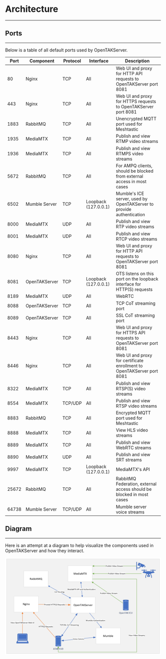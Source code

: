 # Architecture

***

## Ports

***

Below is a table of all default ports used by OpenTAKServer.

| Port  | Component     | Protocol | Interface            | Description                                                             |
|-------|---------------|----------|----------------------|-------------------------------------------------------------------------|
| 80    | Nginx         | TCP      | All                  | Web UI and proxy for HTTP API requests to OpenTAKServer port 8081       |
| 443   | Nginx         | TCP      | All                  | Web UI and proxy for HTTPS requests to OpenTAKServer port 8081          |
| 1883  | RabbitMQ      | TCP      | All                  | Unencrypted MQTT port used for Meshtastic                               |
| 1935  | MediaMTX      | TCP      | All                  | Publish and view RTMP video streams                                     |
| 1936  | MediaMTX      | TCP      | All                  | Publish and view RTMPS video streams                                    |
| 5672  | RabbitMQ      | TCP      | All                  | For AMPQ clients, should be blocked from external access in most cases  |
| 6502  | Mumble Server | TCP      | Loopback (127.0.0.1) | Mumble's ICE server, used by OpenTAKServer to provide authentication    |
| 8000  | MediaMTX      | UDP      | All                  | Publish and view RTP video streams                                      |
| 8001  | MediaMTX      | UDP      | All                  | Publish and view RTCP video streams                                     |
| 8080  | Nginx         | TCP      | All                  | Web UI and proxy for HTTP API requests to OpenTAKServer port 8081       |
| 8081  | OpenTAKServer | TCP      | Loopback (127.0.0.1) | OTS listens on this port on the loopback interface for HTTP(S) requests |
| 8189  | MediaMTX      | UDP      | All                  | WebRTC                                                                  |
| 8088  | OpenTAKServer | TCP      | All                  | TCP CoT streaming port                                                  |
| 8089  | OpenTAKServer | TCP      | All                  | SSL CoT streaming port                                                  |
| 8443  | Nginx         | TCP      | All                  | Web UI and proxy for HTTPS API requests to OpenTAKServer port 8081      |
| 8446  | Nginx         | TCP      | All                  | Web UI and proxy for certificate enrollment to OpenTAKServer port 8081  |
| 8322  | MediaMTX      | TCP      | All                  | Publish and view RTSP(S) video streams                                  |
| 8554  | MediaMTX      | TCP/UDP  | All                  | Publish and view RTSP video streams                                     |
| 8883  | RabbitMQ      | TCP      | All                  | Encrypted MQTT port used for Meshtastic                                 |
| 8888  | MediaMTX      | TCP      | All                  | View HLS video streams                                                  |
| 8889  | MediaMTX      | TCP      | All                  | Publish and view WebRTC streams                                         |
| 8890  | MediaMTX      | UDP      | All                  | Publish and view SRT streams                                            |
| 9997  | MediaMTX      | TCP      | Loopback (127.0.0.1) | MediaMTX's API                                                          |
| 25672 | RabbitMQ      | TCP      | All                  | RabbitMQ Federation, external access should be blocked in most cases    |
| 64738 | Mumble Server | TCP/UDP  | All                  | Mumble server voice streams                                             |

## Diagram

***

Here is an attempt at a diagram to help visualize the components used in OpenTAKServer and how they interact.

![!Diagram](images/diagram.png)